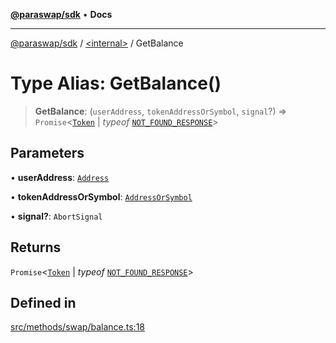 [**@paraswap/sdk**](../../README.md) • **Docs**

***

[@paraswap/sdk](../../globals.md) / [\<internal\>](../README.md) / GetBalance

# Type Alias: GetBalance()

> **GetBalance**: (`userAddress`, `tokenAddressOrSymbol`, `signal`?) => `Promise`\<[`Token`](../../type-aliases/Token.md) \| *typeof* [`NOT_FOUND_RESPONSE`](../variables/NOT_FOUND_RESPONSE.md)\>

## Parameters

• **userAddress**: [`Address`](../../type-aliases/Address.md)

• **tokenAddressOrSymbol**: [`AddressOrSymbol`](../../type-aliases/AddressOrSymbol.md)

• **signal?**: `AbortSignal`

## Returns

`Promise`\<[`Token`](../../type-aliases/Token.md) \| *typeof* [`NOT_FOUND_RESPONSE`](../variables/NOT_FOUND_RESPONSE.md)\>

## Defined in

[src/methods/swap/balance.ts:18](https://github.com/paraswap/paraswap-sdk/blob/master/src/methods/swap/balance.ts#L18)
